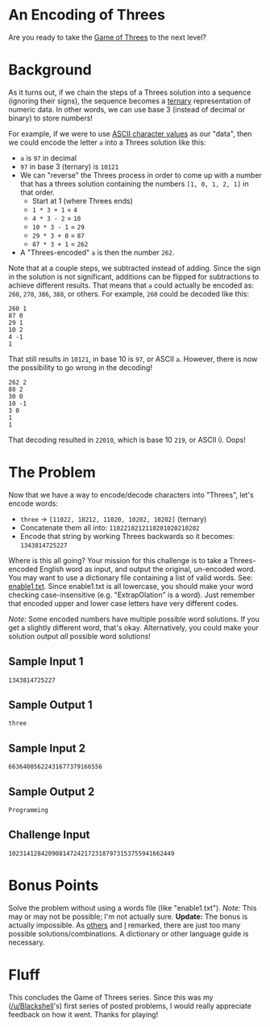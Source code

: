 # An Encoding of Threes
<div class="md"><p>Are you ready to take the <a href="https://www.reddit.com/r/dailyprogrammer/comments/3rhzdj/20151104_challenge_239_intermediate_a_zerosum/">Game of Threes</a> to the next level? </p>
<h1>Background</h1>
<p>As it turns out, if we chain the steps of a Threes solution into a sequence (ignoring their signs), the sequence becomes a <a href="https://en.wikipedia.org/wiki/Ternary_numeral_system">ternary</a> representation of numeric data. In other words, we can use base 3 (instead of decimal or binary) to store numbers! </p>
<p>For example, if we were to use <a href="https://upload.wikimedia.org/wikipedia/commons/thumb/1/1b/ASCII-Table-wide.svg/2000px-ASCII-Table-wide.svg.png">ASCII character values</a> as our "data", then we could encode the letter <code>a</code> into a Threes solution like this:</p>
<ul>
<li><code>a</code> is <code>97</code> in decimal</li>
<li><code>97</code> in base 3 (ternary) is <code>10121</code></li>
<li>We can "reverse" the Threes process in order to come up with a number that has a threes solution containing the numbers <code>[1, 0, 1, 2, 1]</code> in that order.

<ul>
<li>Start at 1 (where Threes ends)</li>
<li><code>1 * 3 + 1</code> = <code>4</code></li>
<li><code>4 * 3 - 2</code> = <code>10</code></li>
<li><code>10 * 3 - 1</code> = <code>29</code></li>
<li><code>29 * 3 + 0</code> = <code>87</code></li>
<li><code>87 * 3 + 1</code> = <code>262</code></li>
</ul></li>
<li>A "Threes-encoded" <code>a</code> is then the number <code>262</code>. </li>
</ul>
<p>Note that at a couple steps, we subtracted instead of adding. Since the sign in the solution is not significant, additions can be flipped for subtractions to achieve different results. That means that <code>a</code> could actually be encoded as: <code>260</code>, <code>278</code>, <code>386</code>, <code>388</code>, or others. For example, <code>260</code> could be decoded like this:</p>
<pre><code>260 1
87 0
29 1
10 2
4 -1
1
</code></pre>
<p>That still results in <code>10121</code>, in base 10 is <code>97</code>, or ASCII <code>a</code>. However, there is now the possibility to go wrong in the decoding!</p>
<pre><code>262 2
88 2
30 0
10 -1
3 0
1
1
</code></pre>
<p>That decoding resulted in <code>22010</code>, which is base 10 <code>219</code>, or ASCII <code>Û</code>. Oops!</p>
<h1>The Problem</h1>
<p>Now that we have a way to encode/decode characters into "Threes", let's encode words:</p>
<ul>
<li><code>three</code> -&gt; <code>[11022, 10212, 11020, 10202, 10202]</code> (ternary)</li>
<li>Concatenate them all into: <code>1102210212110201020210202</code></li>
<li>Encode that string by working Threes backwards so it becomes: <code>1343814725227</code></li>
</ul>
<p>Where is this all going? Your mission for this challenge is to take a Threes-encoded English word as input, and output the original, un-encoded word. You may want to use a dictionary file containing a list of valid words. See: <a href="https://raw.githubusercontent.com/fsufitch/dailyprogrammer/master/common/enable1.txt">enable1.txt</a>. Since enable1.txt is all lowercase, you should make your word checking case-insensitive (e.g. "ExtrapOlation" is a word). Just remember that encoded upper and lower case letters have very different codes.</p>
<p><em>Note:</em> Some encoded numbers have multiple possible word solutions. If you get a slightly different word, that's okay. Alternatively, you could make your solution output <em>all</em> possible word solutions!</p>
<h2>Sample Input 1</h2>
<pre><code>1343814725227
</code></pre>
<h2>Sample Output 1</h2>
<pre><code>three
</code></pre>
<h2>Sample Input 2</h2>
<pre><code>66364005622431677379166556
</code></pre>
<h2>Sample Output 2</h2>
<pre><code>Programming
</code></pre>
<h2>Challenge Input</h2>
<pre><code>1023141284209081472421723187973153755941662449
</code></pre>
<h1>Bonus Points</h1>
<p>Solve the problem without using a words file (like "enable1.txt"). <em>Note:</em> This may or may not be possible; I'm not actually sure. <strong>Update:</strong> The bonus is actually impossible. As <a href="https://www.reddit.com/r/dailyprogrammer/comments/3rrtxh/20151106_challenge_239_hard_an_encoding_of_threes/cwqwn5s">others</a> and <a href="https://www.reddit.com/r/dailyprogrammer/comments/3rrtxh/20151106_challenge_239_hard_an_encoding_of_threes/cwr5cnt">I</a> remarked, there are just too many possible solutions/combinations. A dictionary or other language guide is necessary.</p>
<h1>Fluff</h1>
<p>This concludes the Game of Threes series. Since this was my (<a href="/u/Blackshell">/u/Blackshell</a>'s) first series of posted problems, I would really appreciate feedback on how it went. Thanks for playing!</p>
</div>
